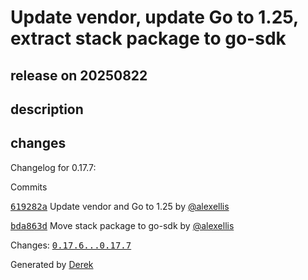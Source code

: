 # Update vendor, update Go to 1.25, extract stack package to go-sdk

## release on 20250822
## description
## changes
Changelog for 0.17.7:

Commits  

<a class="commit-link" data-hovercard-type="commit" data-hovercard-url="https://github.com/openfaas/faas-cli/commit/619282afd0dd2520a7669ec9396282ce2348a35f/hovercard" href="https://github.com/openfaas/faas-cli/commit/619282afd0dd2520a7669ec9396282ce2348a35f"><tt>619282a</tt></a> Update vendor and Go to 1.25 by <a class="user-mention notranslate" data-hovercard-type="user" data-hovercard-url="/users/alexellis/hovercard" data-octo-click="hovercard-link-click" data-octo-dimensions="link_type:self" href="https://github.com/alexellis">@alexellis</a>  

<a class="commit-link" data-hovercard-type="commit" data-hovercard-url="https://github.com/openfaas/faas-cli/commit/bda863db5f9833cc456445d7adb66127cb30530c/hovercard" href="https://github.com/openfaas/faas-cli/commit/bda863db5f9833cc456445d7adb66127cb30530c"><tt>bda863d</tt></a> Move stack package to go-sdk by <a class="user-mention notranslate" data-hovercard-type="user" data-hovercard-url="/users/alexellis/hovercard" data-octo-click="hovercard-link-click" data-octo-dimensions="link_type:self" href="https://github.com/alexellis">@alexellis</a>

Changes: <a class="commit-link" href="https://github.com/openfaas/faas-cli/compare/0.17.6...0.17.7"><tt>0.17.6...0.17.7</tt></a>

Generated by <a href="https://github.com/alexellis/derek/">Derek</a>

